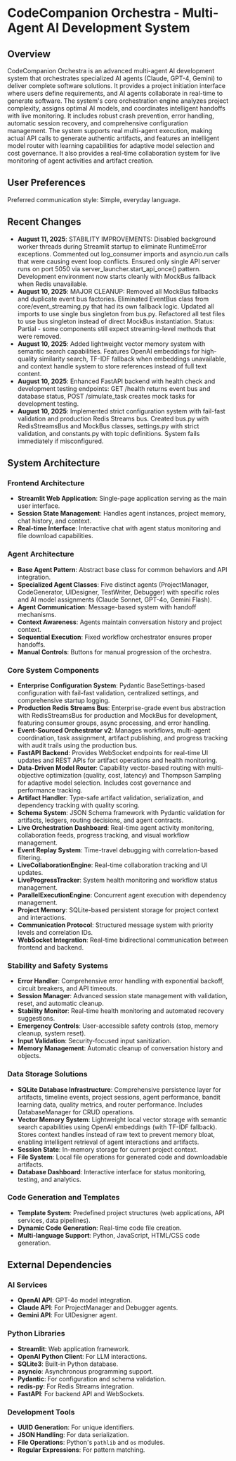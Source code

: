 # CodeCompanion Orchestra - Multi-Agent AI Development System

## Overview
CodeCompanion Orchestra is an advanced multi-agent AI development system that orchestrates specialized AI agents (Claude, GPT-4, Gemini) to deliver complete software solutions. It provides a project initiation interface where users define requirements, and AI agents collaborate in real-time to generate software. The system's core orchestration engine analyzes project complexity, assigns optimal AI models, and coordinates intelligent handoffs with live monitoring. It includes robust crash prevention, error handling, automatic session recovery, and comprehensive configuration management. The system supports real multi-agent execution, making actual API calls to generate authentic artifacts, and features an intelligent model router with learning capabilities for adaptive model selection and cost governance. It also provides a real-time collaboration system for live monitoring of agent activities and artifact creation.

## User Preferences
Preferred communication style: Simple, everyday language.

## Recent Changes
- **August 11, 2025**: STABILITY IMPROVEMENTS: Disabled background worker threads during Streamlit startup to eliminate RuntimeError exceptions. Commented out log_consumer imports and asyncio.run calls that were causing event loop conflicts. Ensured only single API server runs on port 5050 via server_launcher.start_api_once() pattern. Development environment now starts cleanly with MockBus fallback when Redis unavailable.
- **August 10, 2025**: MAJOR CLEANUP: Removed all MockBus fallbacks and duplicate event bus factories. Eliminated EventBus class from core/event_streaming.py that had its own fallback logic. Updated all imports to use single bus singleton from bus.py. Refactored all test files to use bus singleton instead of direct MockBus instantiation. Status: Partial - some components still expect streaming-level methods that were removed.
- **August 10, 2025**: Added lightweight vector memory system with semantic search capabilities. Features OpenAI embeddings for high-quality similarity search, TF-IDF fallback when embeddings unavailable, and context handle system to store references instead of full text content.
- **August 10, 2025**: Enhanced FastAPI backend with health check and development testing endpoints: GET /health returns event bus and database status, POST /simulate_task creates mock tasks for development testing.
- **August 10, 2025**: Implemented strict configuration system with fail-fast validation and production Redis Streams bus. Created bus.py with RedisStreamsBus and MockBus classes, settings.py with strict validation, and constants.py with topic definitions. System fails immediately if misconfigured.

## System Architecture

### Frontend Architecture
- **Streamlit Web Application**: Single-page application serving as the main user interface.
- **Session State Management**: Handles agent instances, project memory, chat history, and context.
- **Real-time Interface**: Interactive chat with agent status monitoring and file download capabilities.

### Agent Architecture
- **Base Agent Pattern**: Abstract base class for common behaviors and API integration.
- **Specialized Agent Classes**: Five distinct agents (ProjectManager, CodeGenerator, UIDesigner, TestWriter, Debugger) with specific roles and AI model assignments (Claude Sonnet, GPT-4o, Gemini Flash).
- **Agent Communication**: Message-based system with handoff mechanisms.
- **Context Awareness**: Agents maintain conversation history and project context.
- **Sequential Execution**: Fixed workflow orchestrator ensures proper handoffs.
- **Manual Controls**: Buttons for manual progression of the orchestra.

### Core System Components
- **Enterprise Configuration System**: Pydantic BaseSettings-based configuration with fail-fast validation, centralized settings, and comprehensive startup logging.
- **Production Redis Streams Bus**: Enterprise-grade event bus abstraction with RedisStreamsBus for production and MockBus for development, featuring consumer groups, async processing, and error handling.
- **Event-Sourced Orchestrator v2**: Manages workflows, multi-agent coordination, task assignment, artifact publishing, and progress tracking with audit trails using the production bus.
- **FastAPI Backend**: Provides WebSocket endpoints for real-time UI updates and REST APIs for artifact operations and health monitoring.
- **Data-Driven Model Router**: Capability vector-based routing with multi-objective optimization (quality, cost, latency) and Thompson Sampling for adaptive model selection. Includes cost governance and performance tracking.
- **Artifact Handler**: Type-safe artifact validation, serialization, and dependency tracking with quality scoring.
- **Schema System**: JSON Schema framework with Pydantic validation for artifacts, ledgers, routing decisions, and agent contracts.
- **Live Orchestration Dashboard**: Real-time agent activity monitoring, collaboration feeds, progress tracking, and visual workflow management.
- **Event Replay System**: Time-travel debugging with correlation-based filtering.
- **LiveCollaborationEngine**: Real-time collaboration tracking and UI updates.
- **LiveProgressTracker**: System health monitoring and workflow status management.
- **ParallelExecutionEngine**: Concurrent agent execution with dependency management.
- **Project Memory**: SQLite-based persistent storage for project context and interactions.
- **Communication Protocol**: Structured message system with priority levels and correlation IDs.
- **WebSocket Integration**: Real-time bidirectional communication between frontend and backend.

### Stability and Safety Systems
- **Error Handler**: Comprehensive error handling with exponential backoff, circuit breakers, and API timeouts.
- **Session Manager**: Advanced session state management with validation, reset, and automatic cleanup.
- **Stability Monitor**: Real-time health monitoring and automated recovery suggestions.
- **Emergency Controls**: User-accessible safety controls (stop, memory cleanup, system reset).
- **Input Validation**: Security-focused input sanitization.
- **Memory Management**: Automatic cleanup of conversation history and objects.

### Data Storage Solutions
- **SQLite Database Infrastructure**: Comprehensive persistence layer for artifacts, timeline events, project sessions, agent performance, bandit learning data, quality metrics, and router performance. Includes DatabaseManager for CRUD operations.
- **Vector Memory System**: Lightweight local vector storage with semantic search capabilities using OpenAI embeddings (with TF-IDF fallback). Stores context handles instead of raw text to prevent memory bloat, enabling intelligent retrieval of agent interactions and artifacts.
- **Session State**: In-memory storage for current project context.
- **File System**: Local file operations for generated code and downloadable artifacts.
- **Database Dashboard**: Interactive interface for status monitoring, testing, and analytics.

### Code Generation and Templates
- **Template System**: Predefined project structures (web applications, API services, data pipelines).
- **Dynamic Code Generation**: Real-time code file creation.
- **Multi-language Support**: Python, JavaScript, HTML/CSS code generation.

## External Dependencies

### AI Services
- **OpenAI API**: GPT-4o model integration.
- **Claude API**: For ProjectManager and Debugger agents.
- **Gemini API**: For UIDesigner agent.

### Python Libraries
- **Streamlit**: Web application framework.
- **OpenAI Python Client**: For LLM interactions.
- **SQLite3**: Built-in Python database.
- **asyncio**: Asynchronous programming support.
- **Pydantic**: For configuration and schema validation.
- **redis-py**: For Redis Streams integration.
- **FastAPI**: For backend API and WebSockets.

### Development Tools
- **UUID Generation**: For unique identifiers.
- **JSON Handling**: For data serialization.
- **File Operations**: Python's `pathlib` and `os` modules.
- **Regular Expressions**: For pattern matching.